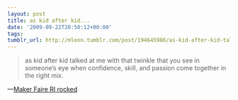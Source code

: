 ```yaml
---
layout: post
title: as kid after kid...
date: '2009-09-22T20:50:12+00:00'
tags: 
tumblr_url: http://mleon.tumblr.com/post/194645986/as-kid-after-kid-talked-at-me-with-that-twinkle
---
```

<blockquote>as kid after kid talked at me with that twinkle that you see in someone&#8217;s eye when confidence, skill, and passion come together in the right mix.</blockquote>&#8212;<a href="http://theonda.org/articles/2009/09/22/maker-faire-ri-rocked">Maker Faire RI rocked</a>
